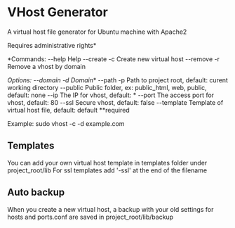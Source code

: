 # VHost Generator #

A virtual host file generator for Ubuntu machine with Apache2

Requires administrative rights*

*Commands:
--help        Help
--create -c   Create new virtual host
--remove -r   Remove a vhost by domain

*Options:
--domain -d   Domain**
--path   -p   Path to project root, default: curent working directory
--public      Public folder, ex: public_html, web, public, default: none
--ip          The IP for vhost, default: *
--port        The access port for vhost, default: 80
--ssl         Secure vhost, default: false
--template    Template of virtual host file, default: default
**required

Example:
sudo vhost -c -d example.com

## Templates
You can add your own virtual host template in templates folder under project_root/lib
For ssl templates add '-ssl' at the end of the filename

## Auto backup
When you create a new virtual host, a backup with your old settings for hosts and ports.conf are saved in project_root/lib/backup